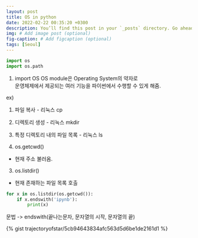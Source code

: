 ```yaml
---
layout: post
title: OS in python 
date: 2022-02-22 00:35:20 +0300
description: You’ll find this post in your `_posts` directory. Go ahead and edit it and re-build the site to see your changes. # Add post description (optional)
img: # Add image post (optional)
fig-caption: # Add figcaption (optional)
tags: [Seoul]
---
```


```python
import os
import os.path

```

1. import OS 
OS module은 Operating System의 약자로  
운영체제에서 제공되는 여러 기능을 파이썬에서 수행할 수 있게 해줌.

ex) 
1. 파일 복사 - 리눅스 cp
2. 디렉토리 생성 - 리눅스 mkdir 
3. 특정 디렉토리 내의 파일 목록 - 리눅스 ls 

2. os.getcwd()
- 현재 주소 불러옴.

3. os.listdir()
- 현재 존재하는 파일 목록 호출 

```python
for x in os.listdir(os.getcwd()):
    if x.endswith('ipynb'):
        print(x)
```

문법 -> endswith(끝나는문자, 문자열의 시작, 문자열의 끝) 

{% gist trajectoryofstar/5cb94643834afc563d5d6be1de2161d1 %}
